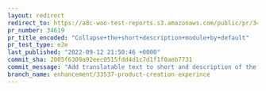 ```yaml
---
layout: redirect
redirect_to: https://a8c-woo-test-reports.s3.amazonaws.com/public/pr/34619/e2e/index.html
pr_number: 34619
pr_title_encoded: "Collapse+the+short+description+module+by+default"
pr_test_type: e2e
last_published: "2022-09-12 21:50:46 +0000"
commit_sha: 2005f6309a92eec0515fdd4d1c7d1f1f0aeb7731
commit_message: "Add translatable text to short and description of the product"
branch_name: enhancement/33537-product-creation-experince
---
```

